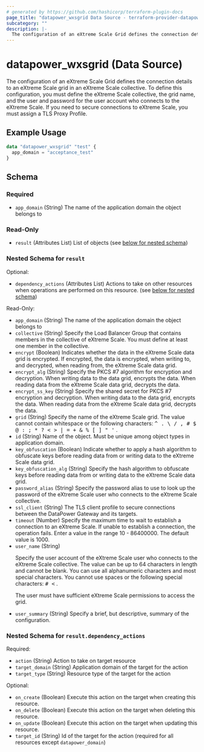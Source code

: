 ```yaml
---
# generated by https://github.com/hashicorp/terraform-plugin-docs
page_title: "datapower_wxsgrid Data Source - terraform-provider-datapower"
subcategory: ""
description: |-
  The configuration of an eXtreme Scale Grid defines the connection details to an eXtreme Scale grid in an eXtreme Scale collective. To define this configuration, you must define the eXtreme Scale collective, the grid name, and the user and password for the user account who connects to the eXtreme Scale. If you need to secure connections to eXtreme Scale, you must assign a TLS Proxy Profile.
---
```


# datapower_wxsgrid (Data Source)

The configuration of an eXtreme Scale Grid defines the connection details to an eXtreme Scale grid in an eXtreme Scale collective. To define this configuration, you must define the eXtreme Scale collective, the grid name, and the user and password for the user account who connects to the eXtreme Scale. If you need to secure connections to eXtreme Scale, you must assign a TLS Proxy Profile.

## Example Usage

```terraform
data "datapower_wxsgrid" "test" {
  app_domain = "acceptance_test"
}
```

<!-- schema generated by tfplugindocs -->
## Schema

### Required

- `app_domain` (String) The name of the application domain the object belongs to

### Read-Only

- `result` (Attributes List) List of objects (see [below for nested schema](#nestedatt--result))

<a id="nestedatt--result"></a>
### Nested Schema for `result`

Optional:

- `dependency_actions` (Attributes List) Actions to take on other resources when operations are performed on this resource. (see [below for nested schema](#nestedatt--result--dependency_actions))

Read-Only:

- `app_domain` (String) The name of the application domain the object belongs to
- `collective` (String) Specify the Load Balancer Group that contains members in the collective of eXtreme Scale. You must define at least one member in the collective.
- `encrypt` (Boolean) Indicates whether the data in the eXtreme Scale data grid is encrypted. If encrypted, the data is encrypted, when writing to, and decrypted, when reading from, the eXtreme Scale data grid.
- `encrypt_alg` (String) Specify the PKCS #7 algorithm for encryption and decryption. When writing data to the data grid, encrypts the data. When reading data from the eXtreme Scale data grid, decrypts the data.
- `encrypt_ss_key` (String) Specify the shared secret for PKCS #7 encryption and decryption. When writing data to the data grid, encrypts the data. When reading data from the eXtreme Scale data grid, decrypts the data.
- `grid` (String) Specify the name of the eXtreme Scale grid. The value cannot contain whitespace or the following characters: <tt>^ . \ / , # $ @ : ; * ? &lt; > | = + &amp; % [ ] " '</tt> .
- `id` (String) Name of the object. Must be unique among object types in application domain.
- `key_obfuscation` (Boolean) Indicate whether to apply a hash algorithm to obfuscate keys before reading data from or writing data to the eXtreme Scale data grid.
- `key_obfuscation_alg` (String) Specify the hash algorithm to obfuscate keys before reading data from or writing data to the eXtreme Scale data grid.
- `password_alias` (String) Specify the password alias to use to look up the password of the eXtreme Scale user who connects to the eXtreme Scale collective.
- `ssl_client` (String) The TLS client profile to secure connections between the DataPower Gateway and its targets.
- `timeout` (Number) Specify the maximum time to wait to establish a connection to an eXtreme Scale. If unable to establish a connection, the operation fails. Enter a value in the range 10 - 86400000. The default value is 1000.
- `user_name` (String) <p>Specify the user account of the eXtreme Scale user who connects to the eXtreme Scale collective. The value can be up to 64 characters in length and cannot be blank. You can use all alphanumeric characters and most special characters. You cannot use spaces or the following special characters: <tt># &lt;</tt> .</p><p>The user must have sufficient eXtreme Scale permissions to access the grid.</p>
- `user_summary` (String) Specify a brief, but descriptive, summary of the configuration.

<a id="nestedatt--result--dependency_actions"></a>
### Nested Schema for `result.dependency_actions`

Required:

- `action` (String) Action to take on target resource
- `target_domain` (String) Application domain of the target for the action
- `target_type` (String) Resource type of the target for the action

Optional:

- `on_create` (Boolean) Execute this action on the target when creating this resource.
- `on_delete` (Boolean) Execute this action on the target when deleting this resource.
- `on_update` (Boolean) Execute this action on the target when updating this resource.
- `target_id` (String) Id of the target for the action (required for all resources except `datapower_domain`)
